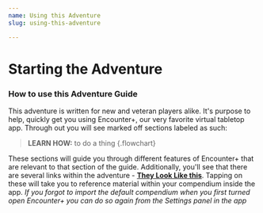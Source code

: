 ```yaml
---
name: Using this Adventure
slug: using-this-adventure

---
```


# Starting the Adventure

### How to use this Adventure Guide

This adventure is written for new and veteran players alike. It's purpose to help, quickly get you using Encounter+, our very favorite virtual tabletop app. Through out you will see marked off sections labeled as such: 

> **LEARN HOW:** to do a thing
>{.flowchart}

These sections will guide you through different features of Encounter+ that are relevant to that section of the guide. Additionally, you'll see that there are several links within the adventure - **[They Look Like this]()**. Tapping on these will take you to reference material within your compendium inside the app. *If you forgot to import the default compendium when you first turned open Encounter+ you can do so again from the Settings panel in the app*